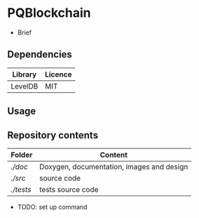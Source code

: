 # PQBlockchain

+ Brief


## Dependencies

|**Library** | **Licence**|
|---|---|
| LevelDB | MIT |




## Usage



## Repository contents

|**Folder** | **Content**|
|---|---|
| _./doc_ | Doxygen, documentation, images and design|
| _./src_ | source code|
| _./tests_ | tests source code|



+ TODO: set up command